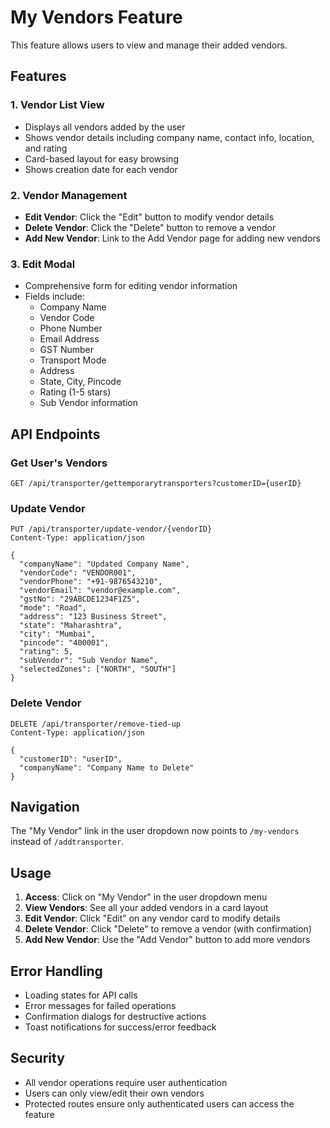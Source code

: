 # My Vendors Feature

This feature allows users to view and manage their added vendors.

## Features

### 1. Vendor List View
- Displays all vendors added by the user
- Shows vendor details including company name, contact info, location, and rating
- Card-based layout for easy browsing
- Shows creation date for each vendor

### 2. Vendor Management
- **Edit Vendor**: Click the "Edit" button to modify vendor details
- **Delete Vendor**: Click the "Delete" button to remove a vendor
- **Add New Vendor**: Link to the Add Vendor page for adding new vendors

### 3. Edit Modal
- Comprehensive form for editing vendor information
- Fields include:
  - Company Name
  - Vendor Code
  - Phone Number
  - Email Address
  - GST Number
  - Transport Mode
  - Address
  - State, City, Pincode
  - Rating (1-5 stars)
  - Sub Vendor information

## API Endpoints

### Get User's Vendors
```
GET /api/transporter/gettemporarytransporters?customerID={userID}
```

### Update Vendor
```
PUT /api/transporter/update-vendor/{vendorID}
Content-Type: application/json

{
  "companyName": "Updated Company Name",
  "vendorCode": "VENDOR001",
  "vendorPhone": "+91-9876543210",
  "vendorEmail": "vendor@example.com",
  "gstNo": "29ABCDE1234F1Z5",
  "mode": "Road",
  "address": "123 Business Street",
  "state": "Maharashtra",
  "city": "Mumbai",
  "pincode": "400001",
  "rating": 5,
  "subVendor": "Sub Vendor Name",
  "selectedZones": ["NORTH", "SOUTH"]
}
```

### Delete Vendor
```
DELETE /api/transporter/remove-tied-up
Content-Type: application/json

{
  "customerID": "userID",
  "companyName": "Company Name to Delete"
}
```

## Navigation

The "My Vendor" link in the user dropdown now points to `/my-vendors` instead of `/addtransporter`.

## Usage

1. **Access**: Click on "My Vendor" in the user dropdown menu
2. **View Vendors**: See all your added vendors in a card layout
3. **Edit Vendor**: Click "Edit" on any vendor card to modify details
4. **Delete Vendor**: Click "Delete" to remove a vendor (with confirmation)
5. **Add New Vendor**: Use the "Add Vendor" button to add more vendors

## Error Handling

- Loading states for API calls
- Error messages for failed operations
- Confirmation dialogs for destructive actions
- Toast notifications for success/error feedback

## Security

- All vendor operations require user authentication
- Users can only view/edit their own vendors
- Protected routes ensure only authenticated users can access the feature
